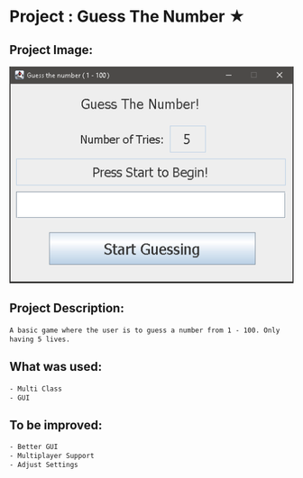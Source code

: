 # Project : Guess The Number ★

## Project Image:
![Guess The Number Game GUI](./res/image.png)

## Project Description:
    A basic game where the user is to guess a number from 1 - 100. Only having 5 lives.

## What was used:
    - Multi Class
    - GUI

## To be improved:

    - Better GUI
    - Multiplayer Support
    - Adjust Settings
